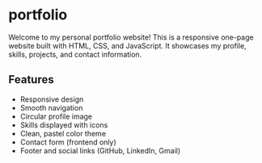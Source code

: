 # portfolio

Welcome to my personal portfolio website! This is a responsive one-page website built with HTML, CSS, and JavaScript. It showcases my profile, skills, projects, and contact information.

## Features

- Responsive design
- Smooth navigation
- Circular profile image
- Skills displayed with icons
- Clean, pastel color theme
- Contact form (frontend only)
- Footer and social links (GitHub, LinkedIn, Gmail)
